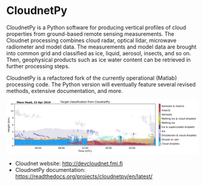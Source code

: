 # CloudnetPy
CloudnetPy is a Python software for producing vertical profiles of cloud properties from ground-based remote sensing measurements. The Cloudnet processing combines cloud radar, optical lidar, microwave radiometer and model data. The measurements and model data are brought into common grid and classified as ice, liquid, aerosol, insects, and so on. Then, geophysical products such as ice water content can be retrieved in further processing steps.

CloudnetPy is a refactored fork of the currently operational (Matlab) processing code. The Python version will eventually feature several revised methods, extensive documentation, and more.

<img src="docs/source/_static/20190423_mace-head_classification.png">

- Cloudnet website: http://devcloudnet.fmi.fi
- CloudnetPy documentation: https://readthedocs.org/projects/cloudnetpy/en/latest/
